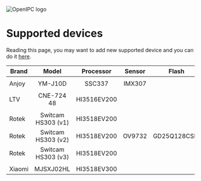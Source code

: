 ![OpenIPC logo](https://cdn.themactep.com/images/logo_openipc.png "OpenIPC logo")

# Supported devices

Reading this page, you may want to add new supported device and you can do it [here](https://github.com/OpenIPC/wiki/blob/master/en/guide-supported-devices.md).

| Brand     | Model                | Processor    | Sensor   | Flash         | Ethernet | WiFi      | USB  | SD/MMC |
|-----------|:--------------------:|:------------:|:--------:|:-------------:|:--------:|:---------:|:----:|:------:|
|           |                      |              |          |               |          |           |      |        |
| Anjoy     | YM-J10D              | SSC337       | IMX307   |               | Yes      | No        | No   | No     |
|           |                      |              |          |               |          |           |      |        |
| LTV       | CNE-724 48           | HI3516EV200  |          |               | Yes      | No        | No   | Yes    |
|           |                      |              |          |               |          |           |      |        |
| Rotek     | Switcam HS303 (v1)   | HI3518EV200  |          |               | No       | RTL8188FU | WiFi | Yes    |
| Rotek     | Switcam HS303 (v2)   | HI3518EV200  | OV9732   | GD25Q128CSIG  | No       | RTL8188EU | WiFi | Yes    |
| Rotek     | Switcam HS303 (v3)   | HI3518EV200  |          |               | No       | RTL8188EU | WiFi | Yes    |
|           |                      |              |          |               |          |           |      |        |
| Xiaomi    | MJSXJ02HL            | HI3518EV300  |          |               | No       |           |      | Yes    |